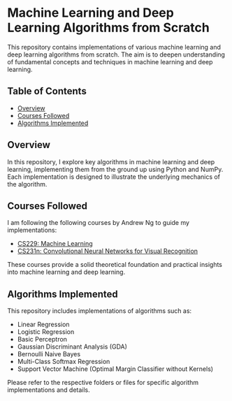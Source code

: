 # Machine Learning and Deep Learning Algorithms from Scratch

This repository contains implementations of various machine learning and deep learning algorithms from scratch. The aim is to deepen understanding of fundamental concepts and techniques in machine learning and deep learning.

## Table of Contents

- [Overview](#overview)
- [Courses Followed](#courses-followed)
- [Algorithms Implemented](#algorithms-implemented)

## Overview

In this repository, I explore key algorithms in machine learning and deep learning, implementing them from the ground up using Python and NumPy. Each implementation is designed to illustrate the underlying mechanics of the algorithm.

## Courses Followed

I am following the following courses by Andrew Ng to guide my implementations:

- [CS229: Machine Learning](https://www.youtube.com/playlist?list=PLoROMvodv4rMiGQp3WXShtMGgzqpfVfbU)
- [CS231n: Convolutional Neural Networks for Visual Recognition](https://www.youtube.com/playlist?list=PLC1qU-LWwrF64f4QKQT-Vg5Wr4qEE1Zxk)

These courses provide a solid theoretical foundation and practical insights into machine learning and deep learning.

## Algorithms Implemented

This repository includes implementations of algorithms such as:

- Linear Regression
- Logistic Regression
- Basic Perceptron
- Gaussian Discriminant Analysis (GDA)
- Bernoulli Naive Bayes
- Multi-Class Softmax Regression
- Support Vector Machine (Optimal Margin Classifier without Kernels)

Please refer to the respective folders or files for specific algorithm implementations and details.
